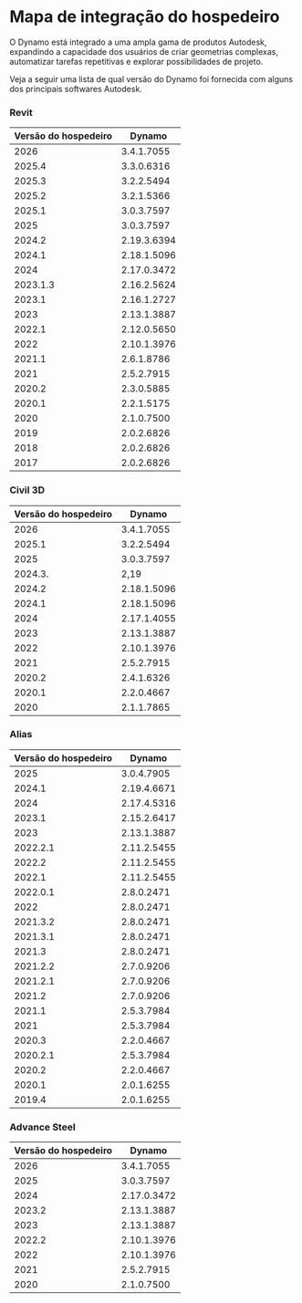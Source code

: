 # Mapa de integração do hospedeiro

O Dynamo está integrado a uma ampla gama de produtos Autodesk, expandindo a capacidade dos usuários de criar geometrias complexas, automatizar tarefas repetitivas e explorar possibilidades de projeto.

Veja a seguir uma lista de qual versão do Dynamo foi fornecida com alguns dos principais softwares Autodesk.

### Revit

| Versão do hospedeiro | Dynamo       |
| ------------ | ------------ |
| 2026         | 3.4.1.7055   |
| 2025.4       | 3.3.0.6316   |
| 2025.3       | 3.2.2.5494   |
| 2025.2       | 3.2.1.5366   |
| 2025.1       | 3.0.3.7597   |
| 2025         | 3.0.3.7597   |
| 2024.2       | 2.19.3.6394  |
| 2024.1       | 2.18.1.5096  |
| 2024         | 2.17.0.3472  |
| 2023.1.3     | 2.16.2.5624  |
| 2023.1       | 2.16.1.2727  |
| 2023         | 2.13.1.3887  |
| 2022.1       | 2.12.0.5650  |
| 2022         | 2.10.1.3976  |
| 2021.1       | 2.6.1.8786   |
| 2021         | 2.5.2.7915   |
| 2020.2       | 2.3.0.5885   |
| 2020.1       | 2.2.1.5175   |
| 2020         | 2.1.0.7500   |
| 2019         | 2.0.2.6826   |
| 2018         | 2.0.2.6826   |
| 2017         | 2.0.2.6826   |

### Civil 3D

| Versão do hospedeiro | Dynamo       |
| ------------ | ------------ |
| 2026         | 3.4.1.7055   |
| 2025.1       | 3.2.2.5494   |
| 2025         | 3.0.3.7597   |
| 2024.3.       | 2,19         |
| 2024.2       | 2.18.1.5096  |
| 2024.1       | 2.18.1.5096  |
| 2024         | 2.17.1.4055  |
| 2023         | 2.13.1.3887  |
| 2022         | 2.10.1.3976  |
| 2021         | 2.5.2.7915   |
| 2020.2       | 2.4.1.6326   |
| 2020.1       | 2.2.0.4667   |
| 2020         | 2.1.1.7865   |

### Alias

| Versão do hospedeiro | Dynamo      |
| ------------ | ----------- |
| 2025         | 3.0.4.7905  |
| 2024.1       | 2.19.4.6671 |
| 2024         | 2.17.4.5316 |
| 2023.1       | 2.15.2.6417 |
| 2023         | 2.13.1.3887 |
| 2022.2.1     | 2.11.2.5455 |
| 2022.2       | 2.11.2.5455 |
| 2022.1       | 2.11.2.5455 |
| 2022.0.1     | 2.8.0.2471  |
| 2022         | 2.8.0.2471  |
| 2021.3.2     | 2.8.0.2471  |
| 2021.3.1     | 2.8.0.2471  |
| 2021.3       | 2.8.0.2471  |
| 2021.2.2     | 2.7.0.9206  |
| 2021.2.1     | 2.7.0.9206  |
| 2021.2       | 2.7.0.9206  |
| 2021.1       | 2.5.3.7984  |
| 2021         | 2.5.3.7984  |
| 2020.3       | 2.2.0.4667  |
| 2020.2.1     | 2.5.3.7984  |
| 2020.2       | 2.2.0.4667  |
| 2020.1       | 2.0.1.6255  |
| 2019.4       | 2.0.1.6255  |

### Advance Steel

| Versão do hospedeiro | Dynamo      |
| ------------ | ----------- |
| 2026         | 3.4.1.7055  |
| 2025         | 3.0.3.7597  |
| 2024         | 2.17.0.3472 |
| 2023.2       | 2.13.1.3887 |
| 2023         | 2.13.1.3887 |
| 2022.2       | 2.10.1.3976 |
| 2022         | 2.10.1.3976 |
| 2021         | 2.5.2.7915  |
| 2020         | 2.1.0.7500  |
